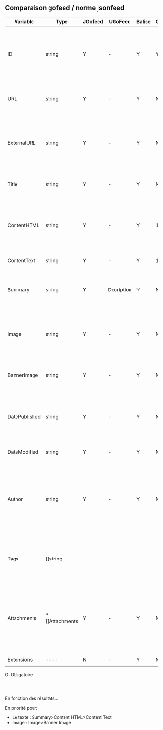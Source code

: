 ## Comparaison gofeed / norme jsonfeed

|Variable|Type|JGofeed|UGoFeed|Balise|O|Description|Note|
|-|-|-|-|-|-|-|-|
|ID|string|Y|-|Y|Y|Ideally, the id is the full URL of the resource described by the item, since URLs make great unique identifiers.|A Check|
|URL|string|Y|-|Y|N|URL of the resource described by the item. It’s the permalink|
|ExternalURL|string|Y|-|Y|N|external_url (very optional, string) is the URL of a page elsewhere. This is especially useful for linkblogs|Probablement Inutile pour flowwatcher|
|Title|string|Y|-|Y|N|Titre|Peut être non présent avec les micro blogs|
|ContentHTML|string|Y|-|Y|1|content_html and content_text are each optional strings — but one or both must be present.| |
|ContentText|string|Y|-|Y|1|Same as above ||
|Summary|string|Y|Decription|Y|N|summary (optional, string) is a plain text sentence or two describing the item.||
|Image|string|Y|-|Y|N|URL of the main image for the item. This image may also appear in the content_html||
|BannerImage|string |Y|-|Y|N| banner_image (optional, string) is the URL of an image to use as a banner.||
|DatePublished|string|Y|-|Y|N|specifies the date in RFC 3339 format. (Example: 2010-02-07T14:04:00-05:00.)|
|DateModified|string|Y|-|Y|N|specifies the modification date in RFC 3339 format.|Pas d'intérêt pour nous|
|Author|string|Y|-|Y|N|-| Has the same structure as the top-level author. If not specified in an item, then the top-level author, if present, is the author of the item.|
|Tags|[]string|||||can have any plain text values you want. Tags tend to be just one word, but they may be anything.||
|Attachments|*[]Attachments|Y|-|Y|N|lists related resources. Podcasts, for instance, would include an attachment that’s an audio or video file. An individual item may have one or more |Pas d'intérêt pour nous|
|Extensions|----|N|-|Y|N|Custom objects|Pas d'intérêt pour flo|

O: Obligatoire

<br>
<br>

En fonction des résultats...

En priorité pour:
- Le texte : Summary>Content HTML>Content Text
- Image	   : Image>Banner Image

